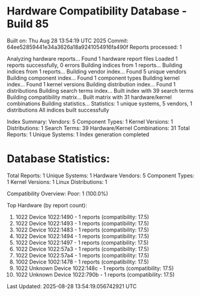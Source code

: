 # Hardware Compatibility Database - Build 85

Built on: Thu Aug 28 13:54:19 UTC 2025
Commit: 64ee52859441e34a3626a18a9241054916fa490f
Reports processed: 1

Analyzing hardware reports...
Found 1 hardware report files
Loaded 1 reports successfully, 0 errors
Building indices from 1 reports...
Building indices from 1 reports...
Building vendor index...
   Found 5 unique vendors
Building component index...
   Found 1 component types
Building kernel index...
   Found 1 kernel versions
Building distribution index...
   Found 1 distributions
Building search terms index...
   Built index with 39 search terms
Building compatibility matrix...
   Built matrix with 31 hardware/kernel combinations
Building statistics...
   Statistics: 1 unique systems, 5 vendors, 1 distributions
All indices built successfully

Index Summary:
   Vendors: 5
   Component Types: 1
   Kernel Versions: 1
   Distributions: 1
   Search Terms: 39
   Hardware/Kernel Combinations: 31
   Total Reports: 1
   Unique Systems: 1
Index generation completed

Database Statistics:
========================
Total Reports: 1
Unique Systems: 1
Hardware Vendors: 5
Component Types: 1
Kernel Versions: 1
Linux Distributions: 1

Compatibility Overview:
  Poor: 1 (100.0%)

Top Hardware (by report count):
  1. 1022 Device 1022:1490 - 1 reports (compatibility: 17.5)
  2. 1022 Device 1022:1493 - 1 reports (compatibility: 17.5)
  3. 1022 Device 1022:1483 - 1 reports (compatibility: 17.5)
  4. 1022 Device 1022:1494 - 1 reports (compatibility: 17.5)
  5. 1022 Device 1022:1497 - 1 reports (compatibility: 17.5)
  6. 1022 Device 1022:57a3 - 1 reports (compatibility: 17.5)
  7. 1022 Device 1022:57a4 - 1 reports (compatibility: 17.5)
  8. 1002 Device 1002:1478 - 1 reports (compatibility: 17.5)
  9. 1022 Unknown Device 1022:148c - 1 reports (compatibility: 17.5)
  10. 1022 Unknown Device 1022:790b - 1 reports (compatibility: 17.5)

Last Updated: 2025-08-28 13:54:19.056742921 UTC

